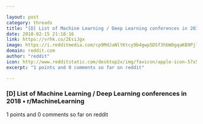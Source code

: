 ```yaml
---

layout: post
category: threads
title: "[D] List of Machine Learning / Deep Learning conferences in 2018"
date: 2018-02-15 21:18:16
link: https://vrhk.co/2EsiJgx
image: https://i.redditmedia.com/cp9MdJaNltKtcy9b4gwp5DSf3hbWOgqaKB9Pjl2Vg2A.jpg?w=320&s=745802715e544dc5cf2980628ecd6059
domain: reddit.com
author: "reddit"
icon: http://www.redditstatic.com/desktop2x/img/favicon/apple-icon-57x57.png
excerpt: "1 points and 0 comments so far on reddit"

---
```


### [D] List of Machine Learning / Deep Learning conferences in 2018 • r/MachineLearning

1 points and 0 comments so far on reddit